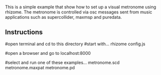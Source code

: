 This is a simple example that show how to set up a visual metronome using rhizome.
The metronome is controlled via osc messages sent from music applications such as supercollider, maxmsp and puredata.

Instructions
--------------

#open terminal and cd to this directory
#start with...
rhizome config.js

#open a browser and go to localhost:8000

#select and run one of these examples...
metronome.scd
metronome.maxpat
metronome.pd
